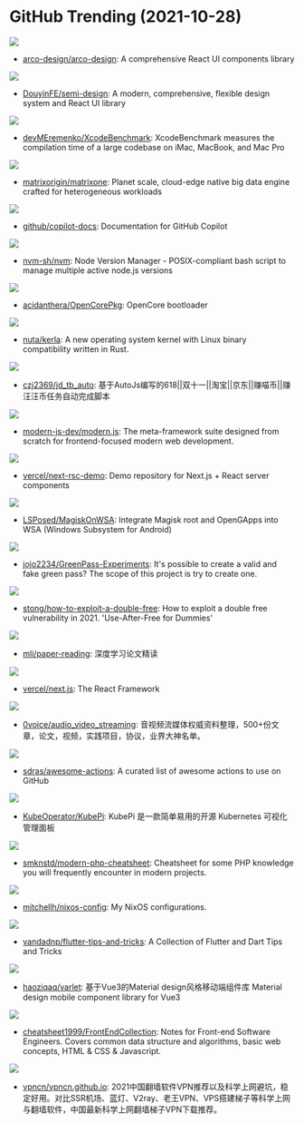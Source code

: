 # GitHub Trending (2021-10-28)

![](https://img.shields.io/badge/TypeScript-New%20287-green?style=flat-square&logo=appveyor)
- [arco-design/arco-design](https://github.com/arco-design/arco-design): A comprehensive React UI components library

![](https://img.shields.io/badge/TypeScript-New%20516-green?style=flat-square&logo=appveyor)
- [DouyinFE/semi-design](https://github.com/DouyinFE/semi-design): A modern, comprehensive, flexible design system and React UI library

![](https://img.shields.io/badge/Swift-New%2087-green?style=flat-square&logo=appveyor)
- [devMEremenko/XcodeBenchmark](https://github.com/devMEremenko/XcodeBenchmark): XcodeBenchmark measures the compilation time of a large codebase on iMac, MacBook, and Mac Pro

![](https://img.shields.io/badge/Go-New%206-green?style=flat-square&logo=appveyor)
- [matrixorigin/matrixone](https://github.com/matrixorigin/matrixone): Planet scale, cloud-edge native big data engine crafted for heterogeneous workloads

![](https://img.shields.io/badge/Python-New%20660-green?style=flat-square&logo=appveyor)
- [github/copilot-docs](https://github.com/github/copilot-docs): Documentation for GitHub Copilot

![](https://img.shields.io/badge/Shell-New%2038-green?style=flat-square&logo=appveyor)
- [nvm-sh/nvm](https://github.com/nvm-sh/nvm): Node Version Manager - POSIX-compliant bash script to manage multiple active node.js versions

![](https://img.shields.io/badge/C-New%2015-green?style=flat-square&logo=appveyor)
- [acidanthera/OpenCorePkg](https://github.com/acidanthera/OpenCorePkg): OpenCore bootloader

![](https://img.shields.io/badge/Rust-New%20634-green?style=flat-square&logo=appveyor)
- [nuta/kerla](https://github.com/nuta/kerla): A new operating system kernel with Linux binary compatibility written in Rust.

![](https://img.shields.io/badge/JavaScript-New%20204-green?style=flat-square&logo=appveyor)
- [czj2369/jd_tb_auto](https://github.com/czj2369/jd_tb_auto): 基于AutoJs编写的618||双十一||淘宝||京东||赚喵币||赚汪汪币任务自动完成脚本

![](https://img.shields.io/badge/TypeScript-New%20277-green?style=flat-square&logo=appveyor)
- [modern-js-dev/modern.js](https://github.com/modern-js-dev/modern.js): The meta-framework suite designed from scratch for frontend-focused modern web development.

![](https://img.shields.io/badge/JavaScript-New%2057-green?style=flat-square&logo=appveyor)
- [vercel/next-rsc-demo](https://github.com/vercel/next-rsc-demo): Demo repository for Next.js + React server components

![](https://img.shields.io/badge/none-New%2089-green?style=flat-square&logo=appveyor)
- [LSPosed/MagiskOnWSA](https://github.com/LSPosed/MagiskOnWSA): Integrate Magisk root and OpenGApps into WSA (Windows Subsystem for Android)

![](https://img.shields.io/badge/HTML-New%2014-green?style=flat-square&logo=appveyor)
- [jojo2234/GreenPass-Experiments](https://github.com/jojo2234/GreenPass-Experiments): It's possible to create a valid and fake green pass? The scope of this project is try to create one.

![](https://img.shields.io/badge/Python-New%20211-green?style=flat-square&logo=appveyor)
- [stong/how-to-exploit-a-double-free](https://github.com/stong/how-to-exploit-a-double-free): How to exploit a double free vulnerability in 2021. 'Use-After-Free for Dummies'

![](https://img.shields.io/badge/none-New%20384-green?style=flat-square&logo=appveyor)
- [mli/paper-reading](https://github.com/mli/paper-reading): 深度学习论文精读

![](https://img.shields.io/badge/JavaScript-New%20128-green?style=flat-square&logo=appveyor)
- [vercel/next.js](https://github.com/vercel/next.js): The React Framework

![](https://img.shields.io/badge/none-New%2052-green?style=flat-square&logo=appveyor)
- [0voice/audio_video_streaming](https://github.com/0voice/audio_video_streaming): 音视频流媒体权威资料整理，500+份文章，论文，视频，实践项目，协议，业界大神名单。

![](https://img.shields.io/badge/none-New%2029-green?style=flat-square&logo=appveyor)
- [sdras/awesome-actions](https://github.com/sdras/awesome-actions): A curated list of awesome actions to use on GitHub

![](https://img.shields.io/badge/Go-New%20126-green?style=flat-square&logo=appveyor)
- [KubeOperator/KubePi](https://github.com/KubeOperator/KubePi): KubePi 是一款简单易用的开源 Kubernetes 可视化管理面板

![](https://img.shields.io/badge/none-New%2088-green?style=flat-square&logo=appveyor)
- [smknstd/modern-php-cheatsheet](https://github.com/smknstd/modern-php-cheatsheet): Cheatsheet for some PHP knowledge you will frequently encounter in modern projects.

![](https://img.shields.io/badge/Nix-New%2030-green?style=flat-square&logo=appveyor)
- [mitchellh/nixos-config](https://github.com/mitchellh/nixos-config): My NixOS configurations.

![](https://img.shields.io/badge/Dart-New%2084-green?style=flat-square&logo=appveyor)
- [vandadnp/flutter-tips-and-tricks](https://github.com/vandadnp/flutter-tips-and-tricks): A Collection of Flutter and Dart Tips and Tricks

![](https://img.shields.io/badge/Vue-New%2037-green?style=flat-square&logo=appveyor)
- [haoziqaq/varlet](https://github.com/haoziqaq/varlet): 基于Vue3的Material design风格移动端组件库 Material design mobile component library for Vue3

![](https://img.shields.io/badge/JavaScript-New%20180-green?style=flat-square&logo=appveyor)
- [cheatsheet1999/FrontEndCollection](https://github.com/cheatsheet1999/FrontEndCollection): Notes for Front-end Software Engineers. Covers common data structure and algorithms, basic web concepts, HTML & CSS & Javascript.

![](https://img.shields.io/badge/HTML-New%209-green?style=flat-square&logo=appveyor)
- [vpncn/vpncn.github.io](https://github.com/vpncn/vpncn.github.io): 2021中国翻墙软件VPN推荐以及科学上网避坑，稳定好用。对比SSR机场、蓝灯、V2ray、老王VPN、VPS搭建梯子等科学上网与翻墙软件，中国最新科学上网翻墙梯子VPN下载推荐。

